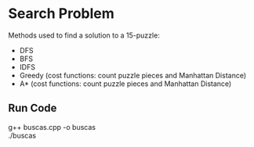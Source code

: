 # Search Problem
Methods used to find a solution to a 15-puzzle:
- DFS
- BFS
- IDFS
- Greedy (cost functions: count puzzle pieces and Manhattan Distance)
- A* (cost functions: count puzzle pieces and Manhattan Distance)

## Run Code
g++ buscas.cpp -o buscas  
./buscas
